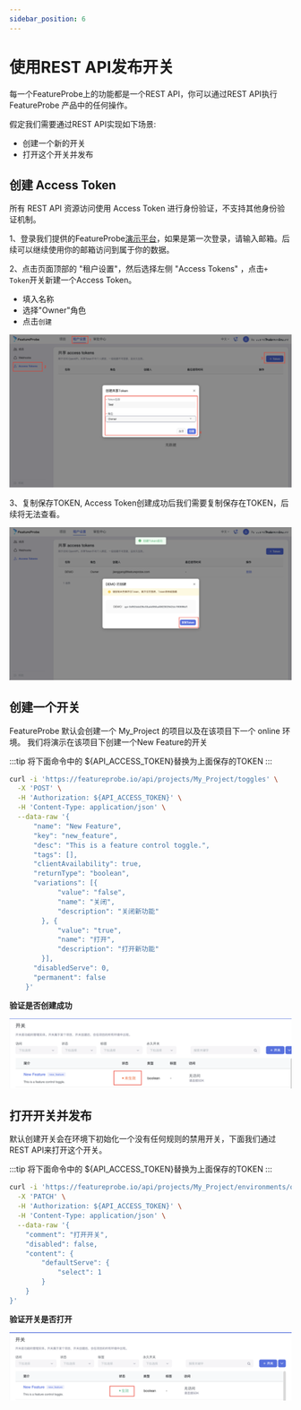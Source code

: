 ```yaml
---
sidebar_position: 6
---
```


# 使用REST API发布开关

每一个FeatureProbe上的功能都是一个REST API，你可以通过REST API执行FeatureProbe 产品中的任何操作。

假定我们需要通过REST API实现如下场景:

- 创建一个新的开关
- 打开这个开关并发布

## 创建 Access Token

所有 REST API 资源访问使用 Access Token 进行身份验证，不支持其他身份验证机制。 

1、登录我们提供的FeatureProbe[演示平台](https://featureprobe.io)，如果是第一次登录，请输入邮箱。后续可以继续使用你的邮箱访问到属于你的数据。

2、点击页面顶部的 "租户设置"，然后选择左侧 "Access Tokens" ，点击`+ Token`开关新建一个Access Token。

* 填入名称
* 选择"Owner"角色
* 点击`创建`

![create tokken](/create_token.png)

3、复制保存TOKEN, Access Token创建成功后我们需要复制保存在TOKEN，后续将无法查看。

![create_success_token](/create_success_token.png)

## 创建一个开关

FeatureProbe  默认会创建一个 My_Project 的项目以及在该项目下一个 online 环境。
我们将演示在该项目下创建一个New Feature的开关

:::tip
将下面命令中的 ${API_ACCESS_TOKEN}替换为上面保存的TOKEN
:::

```bash
curl -i 'https://featureprobe.io/api/projects/My_Project/toggles' \
  -X 'POST' \
  -H 'Authorization: ${API_ACCESS_TOKEN}' \
  -H 'Content-Type: application/json' \
  --data-raw '{
      "name": "New Feature",
      "key": "new_feature",
      "desc": "This is a feature control toggle.",
      "tags": [],
      "clientAvailability": true,
      "returnType": "boolean",
      "variations": [{
            "value": "false",
            "name": "关闭",
            "description": "关闭新功能"
        }, {
            "value": "true",
            "name": "打开",
            "description": "打开新功能"
        }],
      "disabledServe": 0,
      "permanent": false
    }'
```

**验证是否创建成功**

![new_feature_toggle](/new_feature_toggle.png)

## 打开开关并发布

默认创建开关会在环境下初始化一个没有任何规则的禁用开关，下面我们通过REST API来打开这个开关。

:::tip
将下面命令中的 ${API_ACCESS_TOKEN}替换为上面保存的TOKEN
:::

```bash
curl -i 'https://featureprobe.io/api/projects/My_Project/environments/online/toggles/new_feature/targeting' \
  -X 'PATCH' \
  -H 'Authorization: ${API_ACCESS_TOKEN}' \
  -H 'Content-Type: application/json' \
  --data-raw '{
	"comment": "打开开关",
	"disabled": false,
	"content": {
		"defaultServe": {
			"select": 1
		}
	}
}'
```

**验证开关是否打开**

![open_new_feature_toggle](/open_new_feature_toggle.png)
